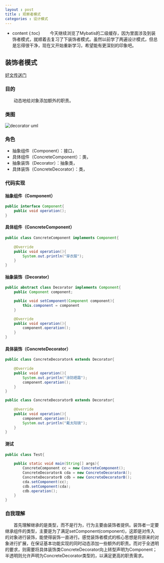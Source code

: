 ```yaml
---
layout : post
title : 观察者模式
categories : 设计模式
---
```

* content
{:toc}
　　今天继续浏览了Mybatis的二级缓存，因为里面涉及到装饰者模式，就顺着去复习了下装饰者模式。虽然以前学了两遍设计模式，但总是忘得很干净，现在又开始重新学习，希望能有更深刻的印象吧。




## 装饰者模式

[好文传送门](http://www.cnblogs.com/java-my-life/archive/2012/04/20/2455726.html)

### 目的

　　动态地给对象添加额外的职责。

### 类图

![decorator uml](http://my.csdn.net/uploads/201205/03/1336034007_4657.jpg)

### 角色

* 抽象组件（Component）：接口，
* 具体组件（ConcreteComponent）：类，
* 抽象装饰（Decorator）：抽象类，
* 具体装饰（ConcreteDecorator）：类，

### 代码实现

#### 抽象组件（Component）

```java
public interface Component{
	public void operation();
}
```

#### 具体组件（ConcreteComponent）

```java
public class ConcreteComponent implements Component{
	
	@Override
	public void operation(){
		System.out.println("穿衣服");
	}
}
```

#### 抽象装饰（Decorator）

```java
public abstract class Decorator implements Component{
	public Component component;

	public void setComponent(Component component){
		this.component = component
	}

	@Override
	public void operation(){
		component.operation();
	}
}
```

#### 具体装饰（ConcreteDecorator）

```java
public class ConcreteDecoratorA extends Decorator{
	
	@Override
	public void operation(){
		System.out.println("涂防晒霜");
		component.operation();
	}
}

public class ConcreteDecoratorB extends Decorator{
	
	@Override
	public void operation(){
		component.operation();
		System.out.println("戴太阳镜");
	}
}
```

#### 测试

```java
public class Test{
	
	public static void main(String[] args){
		ConcreteComponent cc = new ConcreteComponent();
		ConcreteDecoratorA cda = new ConcreteDecoratorA();
		ConcreteDecoratorB cdb = new ConcreteDecoratorB();
		cda.setComponent(cc);
		cdb.setComponent(cda);
		cdb.operation();
	}
}
```

### 自我理解

　　首先理解继承的是类型，而不是行为，行为主要由装饰者提供。装饰者一定要继承组件的类型，主要是为了满足setComponent(component)，这即是对传入的对象进行装饰，能使得装饰一直进行。感觉装饰者模式的核心思想是将原来的对象进行扩展，在保证基本功能实现的同时动态添加一些额外的职责。而对于全透明的要求，则需要将具体装饰类ConcreteDecorator向上转型声明为Component；半透明则允许声明为ConcreteDecorator类型的，以满足更高的职责需求。